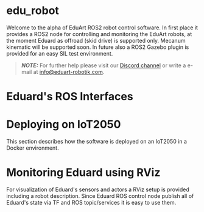 # edu_robot

Welcome to the alpha of EduArt ROS2 robot control software. In first place it provides a ROS2 node for controlling and monitoring the EduArt robots, at the moment Eduard as offroad (skid drive) is supported only. Mecanum kinematic will be supported soon. In future also a ROS2 Gazebo plugin is provided for an easy SIL test environment.

> **_NOTE:_** For further help please visit our [Discord channel](https://discord.gg/tXnjH2cF) or write a e-mail at info@eduart-robotik.com.


# Eduard's ROS Interfaces
# Deploying on IoT2050

This section describes how the software is deployed on an IoT2050 in a Docker environment.

# Monitoring Eduard using RViz

For visualization of Eduard's sensors and actors a RViz setup is provided including a robot description. Since Eduard ROS control node publish all of Eduard's state via TF and ROS topic/services it is easy to use them.

